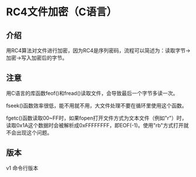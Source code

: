 # RC4文件加密（C语言）

## 介绍

用RC4算法对文件进行加密，因为RC4是序列密码，流程可以简述为：读取字节→加密→写入加密后的字节。

## 注意

用C语言的库函数feof()和fread()读取文件，会导致最后一个字节多读一次。

fseek()函数效率很低，能不用就不用，大文件处理不要在循环里使用这个函数。

fgetc()函数读取00~FF时，如果fopen打开文件方式为文本文件（例如"r"）时，读取0x1A这个数据时会被解析成0xFFFFFFFF，即EOF(-1)。使用"rb"方式打开就不会出现这个问题。

## 版本

v1 命令行版本

